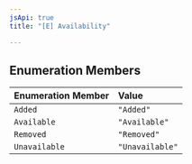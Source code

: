```yaml
---
jsApi: true
title: "[E] Availability"

---
```

## Enumeration Members

| Enumeration Member | Value |
| :------ | :------ |
| `Added` | `"Added"` |
| `Available` | `"Available"` |
| `Removed` | `"Removed"` |
| `Unavailable` | `"Unavailable"` |
